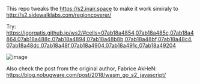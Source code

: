 This repo tweaks the https://s2.inair.space to make it work simiraly to http://s2.sidewalklabs.com/regioncoverer/

Try: https://igorgatis.github.io/ws2/#cells=07ab18a4854,07ab18a485c,07ab18a4864,07ab18a488c,07ab18a4894,07ab18a48b8b,07ab18a48bf,07ab18a48c4,07ab18a48dc,07ab18a48f,07ab18a4904,07ab18a491c,07ab18a49204

![image](https://github.com/igorgatis/ws2/assets/1269388/be2ab58c-59c7-494b-a169-63be34bac878)

Also check the post from the original author, Fabrice AkHeN: https://blog.nobugware.com/post/2018/wasm_go_s2_javascript/
